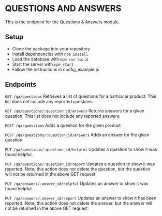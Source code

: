 # QUESTIONS AND ANSWERS
This is the endpoint for the Questions & Answers module.

## Setup
- Clone the package into your repository
- Install dependencies with `npm install`
- Load the database with `npm run build`
- Start the server with `npm start`
- Follow the instructions in config_example.js

## Endpoints
`GET /qa/questions` Retrieves a list of questions for a particular product. This list does not include any reported questions.

`GET /qa/questions/:question_id/answers` Returns answers for a given question. This list does not include any reported answers.

`POST /qa/questions` Adds a question for the given product

`POST /qa/questions/:question_id/answers` Adds an answer for the given question.

`PUT /qa/questions/:question_id/helpful` Updates a question to show it was found helpful.

`PUT /qa/questions/:question_id/report` Updates a question to show it was reported. Note, this action does not delete the question, but the question will not be returned in the above GET request.

`PUT /qa/answers/:answer_id/helpful` Updates an answer to show it was found helpful.

`PUT /qa/answers/:answer_id/report` Updates an answer to show it has been reported. Note, this action does not delete the answer, but the answer will not be returned in the above GET request.
